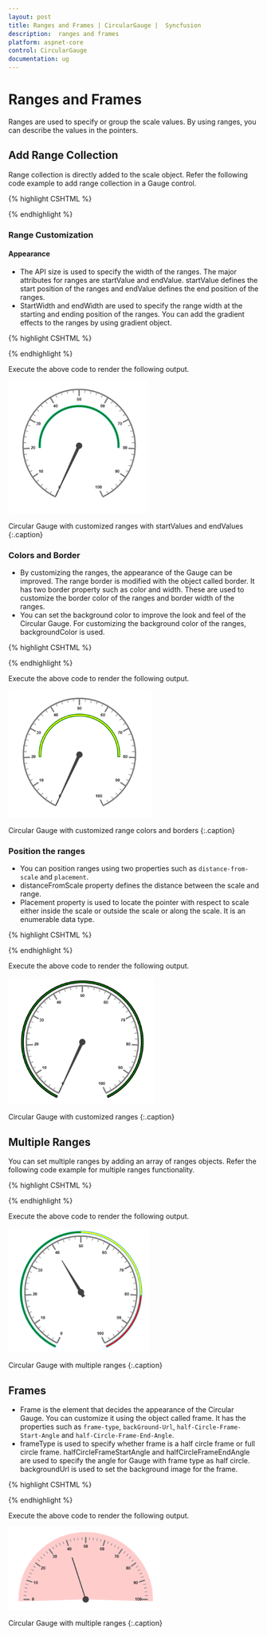 ```yaml
---
layout: post
title: Ranges and Frames | CircularGauge |  Syncfusion
description:  ranges and frames
platform: aspnet-core
control: CircularGauge
documentation: ug
---
```


#  Ranges and Frames

Ranges are used to specify or group the scale values. By using ranges, you can describe the values in the pointers. 

## Add Range Collection

Range collection is directly added to the scale object. Refer the following code example to add range collection in a Gauge control. 

{% highlight CSHTML %}

<ej-circular-gauge id="circulargauge">
 <e-circular-scale-collections>
<e-circular-scales   show-ranges="true">
<e-circular-range-collections>
<e-circular-ranges background-color="green" start-value="20" end-value="80">
</e-circular-ranges>
</e-circular-range-collections>             
</e-circular-scales>
</e-circular-scale-collections>
</ej-circular-gauge>

{% endhighlight %}

### Range Customization

#### Appearance

* The API size is used to specify the width of the ranges.  The major attributes for ranges are startValue and endValue. startValue defines the start position of the ranges and endValue defines the end position of the ranges.
* StartWidth and endWidth are used to specify the range width at the starting and ending position of the ranges. You can add the gradient effects to the ranges by using gradient object.

{% highlight CSHTML %}


<ej-circular-gauge id="circulargauge">
 <e-circular-scale-collections>
<e-circular-scales   show-ranges="true" show-scale-bar="true" radius="150" size="5">
<e-circular-range-collections>
<e-circular-ranges background-color="green" start-value="20" end-value="80" placement="@RangePlacement.Far">
</e-circular-ranges>
</e-circular-range-collections>             
</e-circular-scales>
</e-circular-scale-collections>
</ej-circular-gauge>

{% endhighlight  %}

Execute the above code to render the following output.

![](Ranges-and-Frames_images/Ranges-and-Frames_img1.png)

Circular Gauge with customized ranges with startValues and endValues
{:.caption}

### Colors and Border

* By customizing the ranges, the appearance of the Gauge can be improved. The range border is modified with the object called border. It has two border property such as color and width. These are used to customize the border color of the ranges and border width of the ranges. 
* You can set the background color to improve the look and feel of the Circular Gauge. For customizing the background color of the ranges, backgroundColor is used.

{% highlight CSHTML %}

<ej-circular-gauge id="circulargauge">
 <e-circular-scale-collections>
<e-circular-scales   show-ranges="true" show-scale-bar="true" radius="150" size="5">
<e-circular-range-collections>
<e-circular-ranges background-color="Yellow" start-value="20" end-value="80" 
placement="@RangePlacement.Far">
<e-border color="Green" width="2"></e-border>
</e-circular-ranges>
</e-circular-range-collections>             
</e-circular-scales>
</e-circular-scale-collections>
</ej-circular-gauge>

{% endhighlight  %}

Execute the above code to render the following output.

![](Ranges-and-Frames_images/Ranges-and-Frames_img2.png)

Circular Gauge with customized range colors and borders
{:.caption}


### Position the ranges

* You can position ranges using two properties such as `distance-from-scale` and `placement`. 
* distanceFromScale property defines the distance between the scale and range. 
* Placement property is used to locate the pointer with respect to scale either inside the scale or outside the scale or along the scale. It is an enumerable data type.

{% highlight CSHTML %}

<ej-circular-gauge id="circulargauge">
 <e-circular-scale-collections>
<e-circular-scales   show-ranges="true" show-scale-bar="true" radius="150" size="5">
<e-circular-range-collections>
<e-circular-ranges background-color="Green" start-value="0" end-value="100" distance-from-scale="-30"
placement="@RangePlacement.Far">
<e-border color="Black" width="2"></e-border>
</e-circular-ranges>
</e-circular-range-collections>             
</e-circular-scales>
</e-circular-scale-collections>
</ej-circular-gauge>


{% endhighlight  %}

Execute the above code to render the following output.



![](Ranges-and-Frames_images/Ranges-and-Frames_img3.png)

Circular Gauge with customized ranges
{:.caption}

## Multiple Ranges

You can set multiple ranges by adding an array of ranges objects. Refer the following code example for multiple ranges functionality.


{% highlight CSHTML %}

<ej-circular-gauge id="circulargauge">
<e-circular-scale-collections>
<e-circular-scales   show-ranges="true" show-scale-bar="true" radius="150" size="5">
<e-circular-range-collections>
<e-circular-ranges background-color="Green" start-value="0" end-value="50" distance-from-scale="-30"
placement="@RangePlacement.Far">
</e-circular-ranges>
<e-circular-ranges background-color="Yellow" start-value="50" end-value="80" distance-from-scale="-30"
placement="@RangePlacement.Far">
</e-circular-ranges>
<e-circular-ranges background-color="Red" start-value="80" end-value="100" distance-from-scale="-30"
placement="@RangePlacement.Far">
</e-circular-ranges>
</e-circular-range-collections>             
</e-circular-scales>
</e-circular-scale-collections>
</ej-circular-gauge>

{% endhighlight %}

Execute the above code to render the following output.

![](Ranges-and-Frames_images/Ranges-and-Frames_img4.png)

Circular Gauge with multiple ranges
{:.caption}


## Frames

* Frame is the element that decides the appearance of the Circular Gauge. You can customize it using the object called frame.  It has the properties such as `frame-type`, `backGround-Url`, `half-Circle-Frame-Start-Angle` and `half-Circle-Frame-End-Angle`.
* frameType is used to specify whether frame is a half circle frame or full circle frame. halfCircleFrameStartAngle and halfCircleFrameEndAngle are used to specify the angle for Gauge with frame type as half circle. backgroundUrl is used to set the background image for the frame.

{% highlight CSHTML %}

<ej-circular-gauge id="circulargauge">
<e-frame frame-type="@Frame.HalfCircle" 
half-circle-frame-start-angle="205" half-circle-frame-end-angle="335"></e-frame>
<e-circular-scale-collections>
<e-circular-scales  start-angle="180" sweep-angle="180">
<e-pointer-cap radius="8"></e-pointer-cap>
<e-border color="blue" width="2"></e-border>
<e-pointer-collections>
 <e-pointers value="40" width="1" length="120" type="@PointerType.Needle" 
 needle-type="@NeedleType.Rectangle">
</e-pointers>
</e-pointer-collections>       
</e-circular-scales>
</e-circular-scale-collections>
</ej-circular-gauge>

{% endhighlight  %}

Execute the above code to render the following output.

![](Ranges-and-Frames_images/Ranges-and-Frames_img5.png)

Circular Gauge with multiple ranges
{:.caption}
